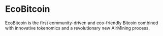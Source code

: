 # EcoBitcoin
EcoBitcoin is the first community-driven and eco-friendly Bitcoin combined with innovative tokenomics and a revolutionary new AirMining process.
